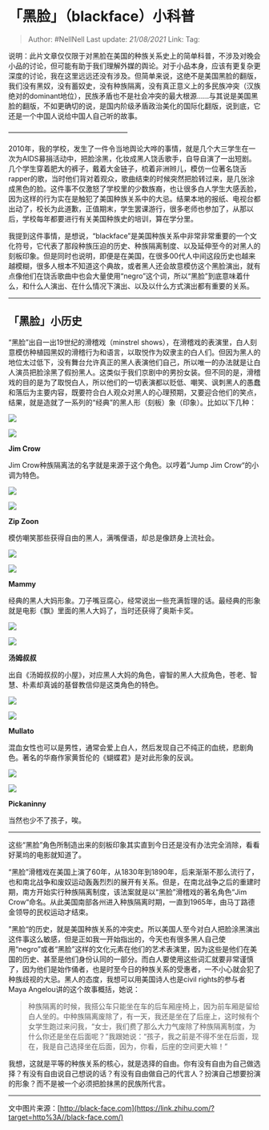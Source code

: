 # 「黑脸」（blackface）小科普

> Author: #NellNell
> Last update: *21/08/2021*
> Link:
> Tag:

说明：此片文章仅仅限于对黑脸在美国的种族关系史上的简单科普，不涉及对晚会小品的讨论，但可能有助于我们理解外媒的舆论。对于小品本身，应该有更复杂更深度的讨论，我在这里远远还没有涉及。但简单来说，这绝不是美国黑脸的翻版，我们没有黑奴，没有蓄奴史，没有种族隔离，没有真正意义上的多民族冲突（汉族绝对的dominant地位），民族矛盾也不是社会冲突的最大根源……与其说是美国黑脸的翻版，不如更确切的说，是国内阶级矛盾政治美化的国际化翻版，说到底，它还是一个中国人说给中国人自己听的故事。

—————————————————

2010年，我的学校，发生了一件令当地舆论大哗的事情，就是几个大三学生在一次为AIDS募捐活动中，把脸涂黑，化妆成黑人饶舌歌手，自导自演了一出短剧。几个学生穿着肥大的裤子，戴着大金链子，梳着非洲辫儿，模仿一位著名饶舌rapper的歌，当时他们背对着观众，歌曲结束的时候突然把脸转过来，是几张涂成黑色的脸。这件事不仅激怒了学校里的少数族裔，也让很多白人学生大感丢脸，因为这样的行为实在是触犯了美国种族关系中的大忌。结果本地的报纸、电视台都出动了，校长为此道歉，正值期末，学生罢课游行，很多老师也参加了，从那以后，学校每年都要进行有关美国种族史的培训，算在学分里。

我提到这件事情，是想说，“blackface”是美国种族关系中非常非常重要的一个文化符号，它代表了那段种族压迫的历史、种族隔离制度、以及延伸至今的对黑人的刻板印象。但是同时也说明，即便是在美国，在很多00代人中间这段历史也越来越模糊，很多人根本不知道这个典故，或者黑人还会故意模仿这个黑脸演出，就有点像他们在饶舌歌曲中也会大量使用“negro”这个词，所以“黑脸”到底意味着什么，和什么人演出、在什么情况下演出、以及以什么方式演出都有重要的关系。

---

## **「黑脸」小历史**

“黑脸”出自一出19世纪的滑稽戏（minstrel shows），在滑稽戏的表演里，白人刻意模仿种植园黑奴的滑稽行为和语言，以取悦作为奴隶主的白人们。但因为黑人的地位太过低下，没有舞台允许真正的黑人表演他们自己，所以唯一的办法就是让白人演员把脸涂黑了假扮黑人。这类似于我们京剧中的男扮女装。但不同的是，滑稽戏的目的是为了取悦白人，所以他们的一切表演都以贬低、嘲笑、讽刺黑人的愚蠢和落后为主要内容，既要符合白人观众对黑人的心理预期，又要迎合他们的笑点，结果，就是造就了一系列的“经典”的黑人形（刻板）象（印象）。比如以下几种：

![](https://pic4.zhimg.com/v2-8b68a5bc849a38d584ebe47d22bc9a67_b.jpg)

![](https://pic4.zhimg.com/80/v2-8b68a5bc849a38d584ebe47d22bc9a67_720w.jpg)

**Jim Crow**

Jim Crow种族隔离法的名字就是来源于这个角色。以哼着“Jump Jim Crow“的小调为特色。

![](https://pic3.zhimg.com/v2-ee2f660bc6ba444fbb8643021cf268da_b.jpg)

![](https://pic3.zhimg.com/80/v2-ee2f660bc6ba444fbb8643021cf268da_720w.jpg)

**Zip Zoon**

模仿嘲笑那些获得自由的黑人，满嘴俚语，却总是像跻身上流社会。

![](https://pic2.zhimg.com/v2-c2ec69d5cbcdefe3df1111b7ebfca9ad_b.jpg)

![](https://pic2.zhimg.com/80/v2-c2ec69d5cbcdefe3df1111b7ebfca9ad_720w.jpg)

**Mammy**

经典的黑人大妈形象。刀子嘴豆腐心，经常说出一些充满哲理的话。最经典的形象就是电影《飘》里面的黑人大妈了，当时还获得了奥斯卡奖。

![](https://pic1.zhimg.com/v2-a47d7cd3e5686fee28a3b76482a06880_b.jpg)

![](https://pic1.zhimg.com/80/v2-a47d7cd3e5686fee28a3b76482a06880_720w.jpg)

**汤姆叔叔**

出自《汤姆叔叔的小屋》，对应黑人大妈的角色，睿智的黑人大叔角色，苍老、智慧、朴素却真诚的基督教信仰是这类角色的特色。

![](https://pic4.zhimg.com/v2-9dff3f240bc36b605926b87bbdecc5c7_b.jpg)

![](https://pic4.zhimg.com/80/v2-9dff3f240bc36b605926b87bbdecc5c7_720w.jpg)

**Mullato**

混血女性也可以是男性，通常会爱上白人，然后发现自己不纯正的血统，悲剧角色。著名的华裔作家黄哲伦的《蝴蝶君》是对此形象的反讽。

![](https://pic3.zhimg.com/v2-948fb56be0c5f75c16baf46c939ecf0e_b.jpg)

![](https://pic3.zhimg.com/80/v2-948fb56be0c5f75c16baf46c939ecf0e_720w.jpg)

**Pickaninny**

当然也少不了孩子，唉。

---

这些“黑脸”角色所制造出来的刻板印象其实直到今日还是没有办法完全消除，看看好莱坞的电影就知道了。

“黑脸”滑稽戏在美国上演了60年，从1830年到1890年，后来渐渐不那么流行了，也和南北战争和废奴运动轰轰烈烈的展开有关系。但是，在南北战争之后的重建时期，南方开始实行种族隔离制度，该法案就是以“黑脸”滑稽戏的著名角色“Jim Crow“命名。从此美国南部各州进入种族隔离时期，一直到1965年，由马丁路德金领导的民权运动才结束。

”黑脸“的历史，就是美国种族关系的冲突史。所以美国人至今对白人把脸涂黑演出这件事这么敏感，但是正如我一开始指出的，今天也有很多黑人自己使用“negro”或者“黑脸”这样的文化元素在他们的艺术表演里，因为这些是他们在美国的历史、甚至是他们身份认同的一部分。而白人要使用这些词汇就要非常谨慎了，因为他们是始作俑者，也是时至今日的种族关系的受惠者，一不小心就会犯了种族歧视的大忌。黑人的态度，我想可以用美国诗人也是civil rights的参与者Maya Angelou讲的这个故事概括，她说：

> 种族隔离的时候，我搭公车只能坐在车的后车厢座椅上，因为前车厢是留给白人坐的。中种族隔离废除了，有一天，我还是坐在了后座上，这时候有个女学生跑过来问我，“女士，我们费了那么大力气废除了种族隔离制度，为什么你还是坐在后面呢？”我跟她说：“孩子，我之前是不得不坐在后面，现在，我是自己选择坐在后面，因为，你看，后座的空间更大嘛！”

我想，这就是平等的种族关系的核心，就是选择的自由。你有没有自由为自己做选择？有没有自由说自己想说的话？有没有自由做自己的代言人？扮演自己想要扮演的形象？而不是被一个必须把脸抹黑的民族所代言。

---

文中图片来源：[http://black-face.com](https://link.zhihu.com/?target=http%3A//black-face.com/)
